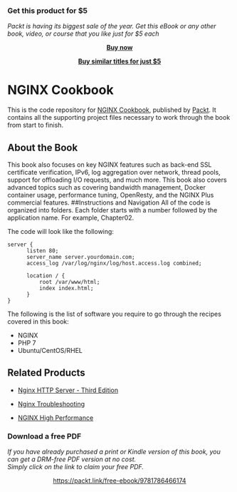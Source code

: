 
### Get this product for $5

<i>Packt is having its biggest sale of the year. Get this eBook or any other book, video, or course that you like just for $5 each</i>


<b><p align='center'>[Buy now](https://packt.link/9781786466174)</p></b>


<b><p align='center'>[Buy similar titles for just $5](https://subscription.packtpub.com/search)</p></b>


# NGINX Cookbook
This is the code repository for [NGINX Cookbook](https://www.packtpub.com/networking-and-servers/nginx-cookbook?utm_source=github&utm_medium=repository&utm_campaign=9781786466174), published by [Packt](https://www.packtpub.com/?utm_source=github). It contains all the supporting project files necessary to work through the book from start to finish.
## About the Book
This book also focuses on key NGINX features such as back-end SSL certificate verification, IPv6, log aggregation over network, thread pools, support for offloading I/O requests, and much more. This book also covers advanced topics such as covering bandwidth management, Docker container usage, performance tuning, OpenResty, and the NGINX Plus commercial features.
##Instructions and Navigation
All of the code is organized into folders. Each folder starts with a number followed by the application name. For example, Chapter02.



The code will look like the following:
```
server {
      listen 80;
      server_name server.yourdomain.com; 
      access_log /var/log/nginx/log/host.access.log combined;
         
      location / {
          root /var/www/html;
          index index.html; 
      }
}
```

The following is the list of software you require to go through the recipes covered in this book:

* NGINX
* PHP 7
* Ubuntu/CentOS/RHEL

## Related Products
* [Nginx HTTP Server - Third Edition](https://www.packtpub.com/networking-and-servers/nginx-http-server-third-edition?utm_source=github&utm_medium=repository&utm_campaign=9781785280337)

* [Nginx Troubleshooting](https://www.packtpub.com/networking-and-servers/nginx-troubleshooting?utm_source=github&utm_medium=repository&utm_campaign=9781785288654)

* [NGINX High Performance](https://www.packtpub.com/networking-and-servers/nginx-high-performance?utm_source=github&utm_medium=repository&utm_campaign=9781785281839)


### Download a free PDF

 <i>If you have already purchased a print or Kindle version of this book, you can get a DRM-free PDF version at no cost.<br>Simply click on the link to claim your free PDF.</i>
<p align="center"> <a href="https://packt.link/free-ebook/9781786466174">https://packt.link/free-ebook/9781786466174 </a> </p>